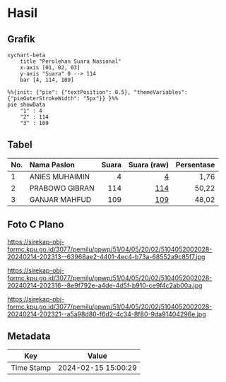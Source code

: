 # Hasil

## Grafik

```mermaid
xychart-beta
    title "Perolehan Suara Nasional"
    x-axis [01, 02, 03]
    y-axis "Suara" 0 --> 114
    bar [4, 114, 109]
```

```mermaid
%%{init: {"pie": {"textPosition": 0.5}, "themeVariables": {"pieOuterStrokeWidth": "5px"}} }%%
pie showData
    "1" : 4
    "2" : 114
    "3" : 109
```

## Tabel

| No. | Nama Paslon    | Suara | Suara (raw) | Persentase |
|:--- |:-------------- | -----:| -----------:| ----------:|
| 1   | ANIES MUHAIMIN | 4     | [4][p-1]    | 1,76       |
| 2   | PRABOWO GIBRAN | 114   | [114][p-2]  | 50,22      |
| 3   | GANJAR MAHFUD  | 109   | [109][p-3]  | 48,02      |


[p-1]: https://github.com/gigit-pemilu/pemilu-2024/blob/main/pilpres/hitung-suara/sub/51-bali/sub/04-gianyar/sub/05-ubud/sub/2002-mas/sub/028-tps/sub/paslon-1.txt
[p-2]: https://github.com/gigit-pemilu/pemilu-2024/blob/main/pilpres/hitung-suara/sub/51-bali/sub/04-gianyar/sub/05-ubud/sub/2002-mas/sub/028-tps/sub/paslon-2.txt
[p-3]: https://github.com/gigit-pemilu/pemilu-2024/blob/main/pilpres/hitung-suara/sub/51-bali/sub/04-gianyar/sub/05-ubud/sub/2002-mas/sub/028-tps/sub/paslon-3.txt

## Foto C Plano

https://sirekap-obj-formc.kpu.go.id/3077/pemilu/ppwp/51/04/05/20/02/5104052002028-20240214-202313--63968ae2-4401-4ec4-b73a-68552a9c85f7.jpg

https://sirekap-obj-formc.kpu.go.id/3077/pemilu/ppwp/51/04/05/20/02/5104052002028-20240214-202316--8e9f792e-a4de-4d5f-b910-ce9f4c2ab00a.jpg

https://sirekap-obj-formc.kpu.go.id/3077/pemilu/ppwp/51/04/05/20/02/5104052002028-20240214-202321--a5a98d80-f6d2-4c34-8f80-9da91404296e.jpg


## Metadata

| Key        | Value               |
| ---------- | ------------------- |
| Time Stamp | 2024-02-15 15:00:29 |



